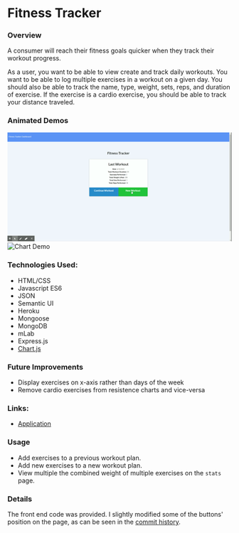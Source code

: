 # Fitness Tracker

### Overview
A consumer will reach their fitness goals quicker when they track their workout progress.

As a user, you want to be able to view create and track daily workouts. You want to be able to log multiple exercises in a workout on a given day. You should also be able to track the name, type, weight, sets, reps, and duration of exercise. If the exercise is a cardio exercise, you should be able to track your distance traveled.

### Animated Demos
![Create Workouts Demo](demo2.gif?raw=true "Chart Demo")
![Chart Demo](demo1.gif?raw=true "Chart Demo")

### Technologies Used:
* HTML/CSS
* Javascript ES6
* JSON
* Semantic UI
* Heroku
* Mongoose
* MongoDB
* mLab
* Express.js
* [Chart.js](https://www.chartjs.org/)

### Future Improvements
* Display exercises on x-axis rather than days of the week
* Remove cardio exercises from resistence charts and vice-versa

### Links:
* [Application](https://stormy-gorge-38643.herokuapp.com/)

### Usage

* Add exercises to a previous workout plan.
* Add new exercises to a new workout plan.
* View multiple the combined weight of multiple exercises on the ```stats``` page.

### Details

The front end code was provided. I slightly modified some of the buttons' position on the page, as can be seen in the [commit history](https://github.com/Jack-Aaron/Workout-Tracker/commit/ad0c12e1f4c47324af68c3635476e63a58af0703/).
